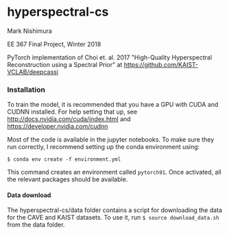# hyperspectral-cs
Mark Nishimura

EE 367 Final Project, Winter 2018

PyTorch implementation of Choi et. al. 2017 "High-Quality Hyperspectral Reconstruction using a Spectral Prior" at https://github.com/KAIST-VCLAB/deepcassi

### Installation
To train the model, it is recommended that you have a GPU with CUDA and CUDNN installed. For help setting that up, see http://docs.nvidia.com/cuda/index.html 
and
https://developer.nvidia.com/cudnn

Most of the code is available in the jupyter notebooks. To make sure they run correctly, I recommend setting up the conda environment using:

`$ conda env create -f environment.yml`

This command creates an environment called `pytorch91`. Once activated, all the relevant packages should be available.

#### Data download
The hyperspectral-cs/data folder contains a script for downloading the data for the CAVE and KAIST datasets. To use it, run
`$ source download_data.sh`
from the data folder.


